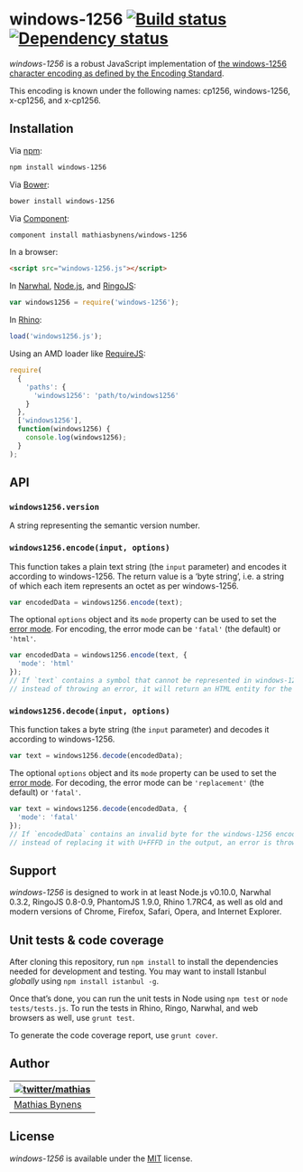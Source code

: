 # windows-1256 [![Build status](https://travis-ci.org/mathiasbynens/windows-1256.svg?branch=master)](https://travis-ci.org/mathiasbynens/windows-1256) [![Dependency status](https://gemnasium.com/mathiasbynens/windows-1256.svg)](https://gemnasium.com/mathiasbynens/windows-1256)

_windows-1256_ is a robust JavaScript implementation of [the windows-1256 character encoding as defined by the Encoding Standard](http://encoding.spec.whatwg.org/#windows-1256).

This encoding is known under the following names: cp1256, windows-1256, x-cp1256, and x-cp1256.

## Installation

Via [npm](http://npmjs.org/):

```bash
npm install windows-1256
```

Via [Bower](http://bower.io/):

```bash
bower install windows-1256
```

Via [Component](https://github.com/component/component):

```bash
component install mathiasbynens/windows-1256
```

In a browser:

```html
<script src="windows-1256.js"></script>
```

In [Narwhal](http://narwhaljs.org/), [Node.js](http://nodejs.org/), and [RingoJS](http://ringojs.org/):

```js
var windows1256 = require('windows-1256');
```

In [Rhino](http://www.mozilla.org/rhino/):

```js
load('windows1256.js');
```

Using an AMD loader like [RequireJS](http://requirejs.org/):

```js
require(
  {
    'paths': {
      'windows1256': 'path/to/windows1256'
    }
  },
  ['windows1256'],
  function(windows1256) {
    console.log(windows1256);
  }
);
```

## API

### `windows1256.version`

A string representing the semantic version number.

### `windows1256.encode(input, options)`

This function takes a plain text string (the `input` parameter) and encodes it according to windows-1256. The return value is a ‘byte string’, i.e. a string of which each item represents an octet as per windows-1256.

```js
var encodedData = windows1256.encode(text);
```

The optional `options` object and its `mode` property can be used to set the [error mode](http://encoding.spec.whatwg.org/#error-mode). For encoding, the error mode can be `'fatal'` (the default) or `'html'`.

```js
var encodedData = windows1256.encode(text, {
  'mode': 'html'
});
// If `text` contains a symbol that cannot be represented in windows-1256,
// instead of throwing an error, it will return an HTML entity for the symbol.
```

### `windows1256.decode(input, options)`

This function takes a byte string (the `input` parameter) and decodes it according to windows-1256.

```js
var text = windows1256.decode(encodedData);
```

The optional `options` object and its `mode` property can be used to set the [error mode](http://encoding.spec.whatwg.org/#error-mode). For decoding, the error mode can be `'replacement'` (the default) or `'fatal'`.

```js
var text = windows1256.decode(encodedData, {
  'mode': 'fatal'
});
// If `encodedData` contains an invalid byte for the windows-1256 encoding,
// instead of replacing it with U+FFFD in the output, an error is thrown.
```

## Support

_windows-1256_ is designed to work in at least Node.js v0.10.0, Narwhal 0.3.2, RingoJS 0.8-0.9, PhantomJS 1.9.0, Rhino 1.7RC4, as well as old and modern versions of Chrome, Firefox, Safari, Opera, and Internet Explorer.

## Unit tests & code coverage

After cloning this repository, run `npm install` to install the dependencies needed for development and testing. You may want to install Istanbul _globally_ using `npm install istanbul -g`.

Once that’s done, you can run the unit tests in Node using `npm test` or `node tests/tests.js`. To run the tests in Rhino, Ringo, Narwhal, and web browsers as well, use `grunt test`.

To generate the code coverage report, use `grunt cover`.

## Author

| [![twitter/mathias](https://gravatar.com/avatar/24e08a9ea84deb17ae121074d0f17125?s=70)](https://twitter.com/mathias "Follow @mathias on Twitter") |
|---|
| [Mathias Bynens](http://mathiasbynens.be/) |

## License

_windows-1256_ is available under the [MIT](http://mths.be/mit) license.
